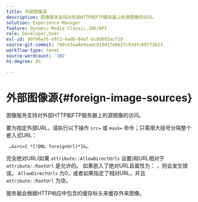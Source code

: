 ```yaml
---
title: 外部图像源
description: 图像服务支持对外部HTTP和FTP服务器上的源图像的访问。
solution: Experience Manager
feature: Dynamic Media Classic,SDK/API
role: Developer,User
exl-id: 90f96a76-e9f3-4ad0-84af-bc0d093acf19
source-git-commit: 790ce3aa4e9aadc019d17e663fc93d7c69772b23
workflow-type: tm+mt
source-wordcount: '102'
ht-degree: 0%

---
```


# 外部图像源{#foreign-image-sources}

图像服务支持对外部HTTP和FTP服务器上的源图像的访问。

要为指定外部URL，请执行以下操作 `src=` 或 `mask=` 命令；只需用大括号分隔整个嵌入式URL：

` …&src={ *[!DNL foreignUrl]*}&…`

完全绝对URL(如果 `attribute::AllowDirectUrls` 设置)和URL相对于 `attribute::RootUrl` 是允许的。 如果嵌入了绝对URL且属性为： ，则会发生错误。 `AllowDirectUrls` 为0，或者如果指定了相对URL，并且 `attribute::RootUrl` 为空。

服务器会根据HTTP响应中包含的缓存标头来缓存外来图像。
